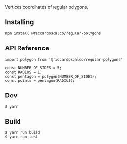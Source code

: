 Vertices coordinates of regular polygons.

## Installing

```
npm install @riccardoscalco/regular-polygons
```

## API Reference

```
import polygon from '@riccardoscalco/regular-polygons'

const NUMBER_OF_SIDES = 5;
const RADIUS = 1;
const pentagon = polygon(NUMBER_OF_SIDES);
const points = pentagon(RADIUS);
```

## Dev

```
$ yarn
```

## Build

```
$ yarn run build
$ yarn run test
```